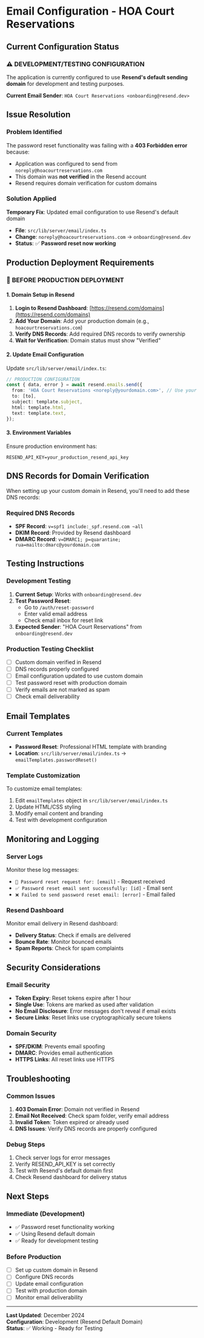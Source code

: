 # Email Configuration - HOA Court Reservations

## Current Configuration Status

### ⚠️ **DEVELOPMENT/TESTING CONFIGURATION**
The application is currently configured to use **Resend's default sending domain** for development and testing purposes.

**Current Email Sender**: `HOA Court Reservations <onboarding@resend.dev>`

## Issue Resolution

### Problem Identified
The password reset functionality was failing with a **403 Forbidden error** because:
- Application was configured to send from `noreply@hoacourtreservations.com`
- This domain was **not verified** in the Resend account
- Resend requires domain verification for custom domains

### Solution Applied
**Temporary Fix**: Updated email configuration to use Resend's default domain
- **File**: `src/lib/server/email/index.ts`
- **Change**: `noreply@hoacourtreservations.com` → `onboarding@resend.dev`
- **Status**: ✅ **Password reset now working**

## Production Deployment Requirements

### 🚨 **BEFORE PRODUCTION DEPLOYMENT**

#### 1. Domain Setup in Resend
1. **Login to Resend Dashboard**: [https://resend.com/domains](https://resend.com/domains)
2. **Add Your Domain**: Add your production domain (e.g., `hoacourtreservations.com`)
3. **Verify DNS Records**: Add required DNS records to verify ownership
4. **Wait for Verification**: Domain status must show "Verified"

#### 2. Update Email Configuration
Update `src/lib/server/email/index.ts`:
```typescript
// PRODUCTION CONFIGURATION
const { data, error } = await resend.emails.send({
  from: 'HOA Court Reservations <noreply@yourdomain.com>', // Use your verified domain
  to: [to],
  subject: template.subject,
  html: template.html,
  text: template.text,
});
```

#### 3. Environment Variables
Ensure production environment has:
```env
RESEND_API_KEY=your_production_resend_api_key
```

## DNS Records for Domain Verification

When setting up your custom domain in Resend, you'll need to add these DNS records:

### Required DNS Records
- **SPF Record**: `v=spf1 include:_spf.resend.com ~all`
- **DKIM Record**: Provided by Resend dashboard
- **DMARC Record**: `v=DMARC1; p=quarantine; rua=mailto:dmarc@yourdomain.com`

## Testing Instructions

### Development Testing
1. **Current Setup**: Works with `onboarding@resend.dev`
2. **Test Password Reset**: 
   - Go to `/auth/reset-password`
   - Enter valid email address
   - Check email inbox for reset link
3. **Expected Sender**: "HOA Court Reservations" from `onboarding@resend.dev`

### Production Testing Checklist
- [ ] Custom domain verified in Resend
- [ ] DNS records properly configured
- [ ] Email configuration updated to use custom domain
- [ ] Test password reset with production domain
- [ ] Verify emails are not marked as spam
- [ ] Check email deliverability

## Email Templates

### Current Templates
- **Password Reset**: Professional HTML template with branding
- **Location**: `src/lib/server/email/index.ts` → `emailTemplates.passwordReset()`

### Template Customization
To customize email templates:
1. Edit `emailTemplates` object in `src/lib/server/email/index.ts`
2. Update HTML/CSS styling
3. Modify email content and branding
4. Test with development configuration

## Monitoring and Logging

### Server Logs
Monitor these log messages:
- `🔐 Password reset request for: [email]` - Request received
- `✅ Password reset email sent successfully: [id]` - Email sent
- `❌ Failed to send password reset email: [error]` - Email failed

### Resend Dashboard
Monitor email delivery in Resend dashboard:
- **Delivery Status**: Check if emails are delivered
- **Bounce Rate**: Monitor bounced emails
- **Spam Reports**: Check for spam complaints

## Security Considerations

### Email Security
- **Token Expiry**: Reset tokens expire after 1 hour
- **Single Use**: Tokens are marked as used after validation
- **No Email Disclosure**: Error messages don't reveal if email exists
- **Secure Links**: Reset links use cryptographically secure tokens

### Domain Security
- **SPF/DKIM**: Prevents email spoofing
- **DMARC**: Provides email authentication
- **HTTPS Links**: All reset links use HTTPS

## Troubleshooting

### Common Issues
1. **403 Domain Error**: Domain not verified in Resend
2. **Email Not Received**: Check spam folder, verify email address
3. **Invalid Token**: Token expired or already used
4. **DNS Issues**: Verify DNS records are properly configured

### Debug Steps
1. Check server logs for error messages
2. Verify RESEND_API_KEY is set correctly
3. Test with Resend's default domain first
4. Check Resend dashboard for delivery status

## Next Steps

### Immediate (Development)
- ✅ Password reset functionality working
- ✅ Using Resend default domain
- ✅ Ready for development testing

### Before Production
- [ ] Set up custom domain in Resend
- [ ] Configure DNS records
- [ ] Update email configuration
- [ ] Test with production domain
- [ ] Monitor email deliverability

---

**Last Updated**: December 2024  
**Configuration**: Development (Resend Default Domain)  
**Status**: ✅ Working - Ready for Testing
